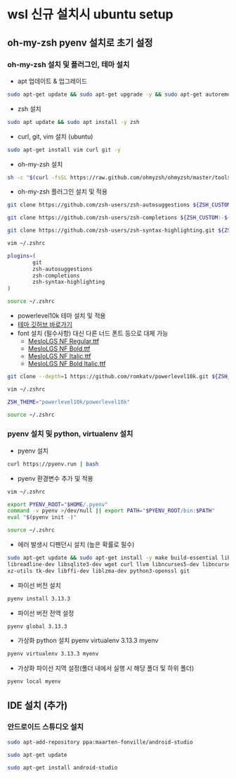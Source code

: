 # wsl 신규 설치시 ubuntu setup

## oh-my-zsh pyenv 설치로 초기 설정

### oh-my-zsh 설치 및 플러그인, 테마 설치

- apt 업데이트 & 업그레이드

```bash
sudo apt-get update && sudo apt-get upgrade -y && sudo apt-get autoremove && sudo apt-get autoclean
```

- zsh 설치

```bash
sudo apt update && sudo apt install -y zsh
```

- curl, git, vim 설치 (ubuntu)
```bash
sudo apt-get install vim curl git -y
```

- oh-my-zsh 설치

```bash
sh -c "$(curl -fsSL https://raw.github.com/ohmyzsh/ohmyzsh/master/tools/install.sh)"
```

- oh-my-zsh 플러그인 설치 및 적용

```bash
git clone https://github.com/zsh-users/zsh-autosuggestions ${ZSH_CUSTOM:-~/.oh-my-zsh/custom}/plugins/zsh-autosuggestions
```
```bash
git clone https://github.com/zsh-users/zsh-completions ${ZSH_CUSTOM:-${ZSH:-~/.oh-my-zsh}/custom}/plugins/zsh-completions
```
```bash
git clone https://github.com/zsh-users/zsh-syntax-highlighting.git ${ZSH_CUSTOM:-${ZSH:-~/.oh-my-zsh}/custom}/plugins/zsh-syntax-highlighting
```
```bash
vim ~/.zshrc
```

``` bash
plugins=(
        git
        zsh-autosuggestions
        zsh-completions
        zsh-syntax-highlighting
)
```

```bash
source ~/.zshrc
```

- powerlevel10k 테마 설치 및 적용
- [테마 깃허브 바로가기](https://github.com/romkatv/powerlevel10k)
- font 설치 (필수사항) 대신 다른 너드 폰트 등으로 대체 가능 
   - [MesloLGS NF Regular.ttf](https://github.com/romkatv/powerlevel10k-media/raw/master/MesloLGS%20NF%20Regular.ttf)
   - [MesloLGS NF Bold.ttf](https://github.com/romkatv/powerlevel10k-media/raw/master/MesloLGS%20NF%20Bold.ttf)
   - [MesloLGS NF Italic.ttf](https://github.com/romkatv/powerlevel10k-media/raw/master/MesloLGS%20NF%20Italic.ttf)
   - [MesloLGS NF Bold Italic.ttf](https://github.com/romkatv/powerlevel10k-media/raw/master/MesloLGS%20NF%20Bold%20Italic.ttf)

```bash
git clone --depth=1 https://github.com/romkatv/powerlevel10k.git ${ZSH_CUSTOM:-~/.oh-my-zsh/custom}/themes/powerlevel10k
```
```bash
vim ~/.zshrc
```
```bash
ZSH_THEME="powerlevel10k/powerlevel10k"
```
```bash
source ~/.zshrc
```
### pyenv 설치 및 python, virtualenv 설치

- pyenv 설치

```bash
curl https://pyenv.run | bash
```

- pyenv 환경변수 추가 및 적용

```bash
vim ~/.zshrc
```
```bash
export PYENV_ROOT="$HOME/.pyenv"
command -v pyenv >/dev/null || export PATH="$PYENV_ROOT/bin:$PATH"
eval "$(pyenv init -)"
```
```bash
source ~/.zshrc
```

- 에러 발생시 디펜던시 설치 (높은 확률로 필수)

```bash
sudo apt-get update && sudo apt-get install -y make build-essential libssl-dev zlib1g-dev libbz2-dev \
libreadline-dev libsqlite3-dev wget curl llvm libncurses5-dev libncursesw5-dev \
xz-utils tk-dev libffi-dev liblzma-dev python3-openssl git
```

- 파이선 버전 설치

```bash
pyenv install 3.13.3
```

- 파이선 버전 전역 설정

```bash
pyenv global 3.13.3
```

- 가상화 python 설치
pyenv virtualenv 3.13.3 myenv
```bash
pyenv virtualenv 3.13.3 myenv
```

- 가상화 파이선 지역 설정(폴더 내에서 실행 시 해당 폴더 및 하위 폴더)

```bash
pyenv local myenv
```

## IDE 설치 (추가)

### 안드로이드 스튜디오 설치

```bash
sudo apt-add-repository ppa:maarten-fonville/android-studio
```

```bash
sudo apt-get update
```

```bash
sudo apt-get install android-studio
```

